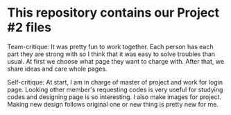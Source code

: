 # This repository contains our Project #2 files
Team-critique: It was pretty fun to work together. Each person has each part they are strong with so I think that it was easy to solve troubles than usual. At first we choose what page they want to charge with. After that, we share ideas and care whole pages.

Self-critique: At start, I am in charge of master of project and work for login page. Looking other member's requesting codes is very useful for studying codes and designing page is so interesting. I also make images for project.  Making new design follows original one or new thing is pretty new for me.
